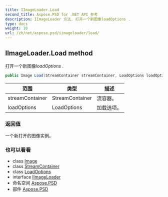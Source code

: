 ```yaml
---
title: IImageLoader.Load
second_title: Aspose.PSD for .NET API 参考
description: IImageLoader 方法. 打开一个新图像loadOptions .
type: docs
weight: 10
url: /zh/net/aspose.psd/iimageloader/load/
---
```

## IImageLoader.Load method

打开一个新图像*loadOptions* .

```csharp
public Image Load(StreamContainer streamContainer, LoadOptions loadOptions)
```

| 范围 | 类型 | 描述 |
| --- | --- | --- |
| streamContainer | StreamContainer | 流容器。 |
| loadOptions | LoadOptions | 加载选项。 |

### 返回值

一个新打开的图像实例。

### 也可以看看

* class [Image](../../image/)
* class [StreamContainer](../../streamcontainer/)
* class [LoadOptions](../../loadoptions/)
* interface [IImageLoader](../)
* 命名空间 [Aspose.PSD](../../iimageloader/)
* 部件 [Aspose.PSD](../../../)



